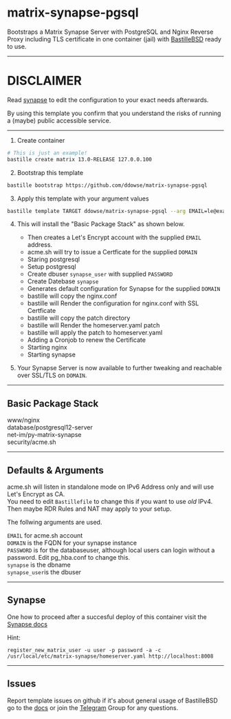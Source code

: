 # matrix-synapse-pgsql
Bootstraps a Matrix Synapse Server with PostgreSQL and Nginx Reverse Proxy including TLS certificate in one container (jail) with [BastilleBSD](https://bastillebsd.org/) ready to use.   

---

# DISCLAIMER

Read [synapse](https://github.com/matrix-org/synapse/tree/master/docs) to edit the configuration to your exact needs afterwards. 

By using this template you confirm that you understand the risks of running a (maybe) public accessible service.

---

1. Create container

```bash
# This is just an example!
bastille create matrix 13.0-RELEASE 127.0.0.100 
```

2. Bootstrap this template

```bash
bastille bootstrap https://github.com/ddowse/matrix-synapse-pgsql
```

3. Apply this template with your argument values

```bash
bastille template TARGET ddowse/matrix-synapse-pgsql --arg EMAIL=le@example.org --arg DOMAIN=FQDN --arg PASSWORD=DB_PASS
```

4. This will install the "Basic Package Stack" as shown below.
   - Then creates a Let's Encrypt account with the supplied `EMAIL` address.
   - acme.sh will try to issue a Certficate for the supplied `DOMAIN`
   - Staring postgresql
   - Setup postgresql
   - Create dbuser `synapse_user` with supplied `PASSWORD`
   - Create Datebase `synapse`
   - Generates default configuration for Synapse for the supplied `DOMAIN`
   - bastille will copy the nginx.conf 
   - bastille will Render the configuration for nginx.conf with SSL Certficate
   - bastille will copy the patch directory
   - bastille will Render the homeserver.yaml patch
   - bastille will apply the patch to homeserver.yaml
   - Adding a Cronjob to renew the Certificate
   - Starting nginx
   - Starting synapse

5. Your Synapse Server is now available to further tweaking and reachable over SSL/TLS on `DOMAIN`. 

---

## Basic Package Stack

www/nginx   
database/postgresql12-server   
net-im/py-matrix-synapse   
security/acme.sh  

---

## Defaults & Arguments

acme.sh will listen in standalone mode on IPv6 Address only and will use Let's Encrypt as CA.    
You need to edit `Bastillefile` to change this if you want to use *old* IPv4. 
Then maybe RDR Rules and NAT may apply to your setup. 

The follwing arguments are used. 

`EMAIL` for acme.sh account   
`DOMAIN` is the FQDN for your synapse instance  
`PASSWORD` is for the databaseuser, although local users can login without a password. Edit pg_hba.conf to change this.   
`synapse` is the dbname   
`synapse_user`is the dbuser


---

## Synapse

One how to proceed after a succesful deploy of this container visit the [Synapse docs](https://github.com/matrix-org/synapse/blob/develop/docs/admin_api/user_admin_api.md)

Hint:  

`register_new_matrix_user -u user -p password -a -c /usr/local/etc/matrix-synapse/homeserver.yaml http://localhost:8008` 

---

## Issues

Report template issues on github if it's about general usage of BastilleBSD go to the [docs](https://bastille.readthedocs.io/en/latest/) or join the [Telegram](https://t.me/BastilleBSD) Group for any questions. 
